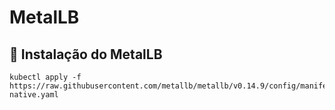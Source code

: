# MetalLB



## 🚀 Instalação do MetalLB

```
kubectl apply -f https://raw.githubusercontent.com/metallb/metallb/v0.14.9/config/manifests/metallb-native.yaml
```